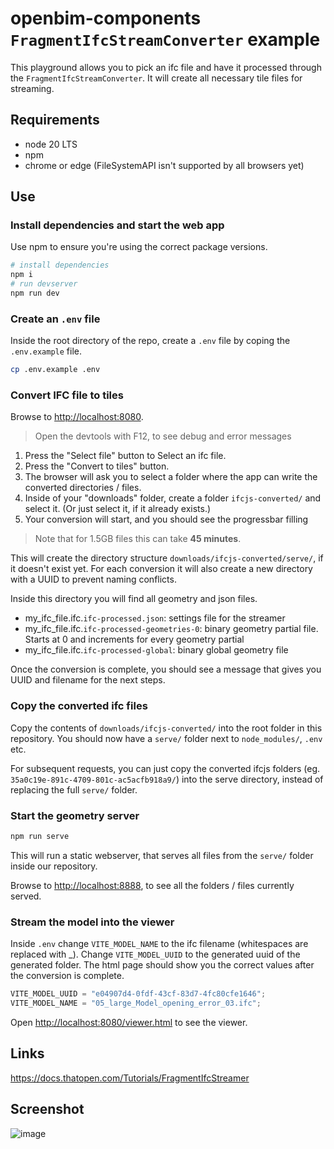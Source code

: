 # openbim-components `FragmentIfcStreamConverter` example

This playground allows you to pick an ifc file and have it processed through the `FragmentIfcStreamConverter`. It will create all necessary tile files for streaming.

## Requirements

- node 20 LTS
- npm
- chrome or edge (FileSystemAPI isn't supported by all browsers yet)

## Use

### Install dependencies and start the web app

Use npm to ensure you're using the correct package versions.

```bash
# install dependencies
npm i
# run devserver
npm run dev
```

### Create an `.env` file

Inside the root directory of the repo, create a `.env` file by coping the `.env.example` file.

```bash
cp .env.example .env
```

### Convert IFC file to tiles

Browse to [http://localhost:8080](http://localhost:8080).

> Open the devtools with F12, to see debug and error messages

1. Press the "Select file" button to Select an ifc file.
2. Press the "Convert to tiles" button.
3. The browser will ask you to select a folder where the app can write the converted directories / files.
4. Inside of your "downloads" folder, create a folder `ifcjs-converted/` and select it. (Or just select it, if it already exists.)
5. Your conversion will start, and you should see the progressbar filling

> Note that for 1.5GB files this can take **45 minutes**.

This will create the directory structure `downloads/ifcjs-converted/serve/`, if it doesn't exist yet.
For each conversion it will also create a new directory with a UUID to prevent naming conflicts.

Inside this directory you will find all geometry and json files.

- my_ifc_file.ifc.`ifc-processed.json`: settings file for the streamer
- my_ifc_file.ifc.`ifc-processed-geometries-0`: binary geometry partial file.  
  Starts at 0 and increments for every geometry partial
- my_ifc_file.ifc.`ifc-processed-global`: binary global geometry file

Once the conversion is complete, you should see a message that gives you UUID and filename for the next steps.

### Copy the converted ifc files

Copy the contents of `downloads/ifcjs-converted/` into the root folder in this repository.
You should now have a `serve/` folder next to `node_modules/`, `.env` etc.

For subsequent requests, you can just copy the converted ifcjs folders (eg. `35a0c19e-891c-4709-801c-ac5acfb918a9/`) into the serve directory, instead of replacing the full `serve/` folder.

### Start the geometry server

```bash
npm run serve
```

This will run a static webserver, that serves all files from the `serve/` folder inside our repository.

Browse to [http://localhost:8888](http://localhost:8888), to see all the folders / files currently served.

### Stream the model into the viewer

Inside `.env` change `VITE_MODEL_NAME` to the ifc filename (whitespaces are replaced with \_). Change `VITE_MODEL_UUID` to the generated uuid of the generated folder. The html page should show you the correct values after the conversion is complete.

```ts
VITE_MODEL_UUID = "e04907d4-0fdf-43cf-83d7-4fc80cfe1646";
VITE_MODEL_NAME = "05_large_Model_opening_error_03.ifc";
```

Open [http://localhost:8080/viewer.html](http://localhost:8080/viewer.html) to see the viewer.

## Links

https://docs.thatopen.com/Tutorials/FragmentIfcStreamer

## Screenshot

![image](https://github.com/kitsunekyo/openbim-ifc-playground/assets/8297816/d1fc7a01-938b-449d-9b2a-902cee3bd761)
